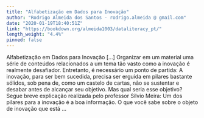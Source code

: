 ```yaml
---
title: "Alfabetização em Dados para Inovação"
author: "Rodrigo Almeida dos Santos - rodrigo.almeida @ gmail.com"
date: "2020-01-19T18:40:51Z"
link: "https://bookdown.org/almeida1003/dataliteracy_pt/"
length_weight: "4.4%"
pinned: false
---
```


Alfabetização em Dados para Inovação [...] Organizar em um material uma série de conteúdos relacionados a um tema tão vasto como a inovação é realmente desafiador. Entretanto, é necessário um ponto de partida: A inovação, para ser bem sucedida, precisa ser erguida em pilares bastante sólidos, sob pena de, como um castelo de cartas, não se sustentar e desabar antes de alcançar seu objetivo. Mas qual seria esse objetivo? Segue breve explicação realizada pelo professor Silvio Meira: Um dos pilares para a inovação é a boa informação. O que você sabe sobre o objeto de inovação que está ...
